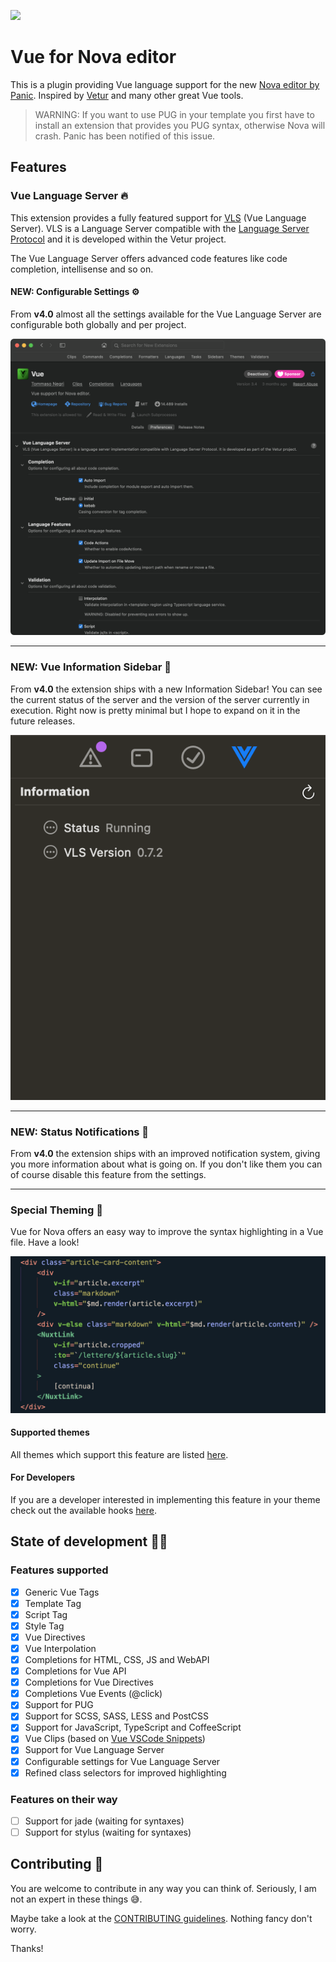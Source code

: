 ![](https://raw.githubusercontent.com/tommasongr/nova-vue/master/assets/nova-vue.png)

# Vue for Nova editor

This is a plugin providing Vue language support for the new [Nova editor by Panic](https://panic.com/nova/). Inspired by [Vetur](https://github.com/vuejs/vetur) and many other great Vue tools.

> WARNING: If you want to use PUG in your template you first have to install an extension that provides you PUG syntax, otherwise Nova will crash. Panic has been notified of this issue.

## Features

### Vue Language Server 🔥

This extension provides a fully featured support for [VLS](https://github.com/vuejs/vetur/tree/master/server) (Vue Language Server). VLS is a Language Server compatible with the [Language Server Protocol](https://microsoft.github.io/language-server-protocol/) and it is developed within the Vetur project.

The Vue Language Server offers advanced code features like code completion, intellisense and so on.

#### NEW: Configurable Settings ⚙️

From **v4.0** almost all the settings available for the Vue Language Server are configurable both globally and per project.

![Special theming](https://raw.githubusercontent.com/tommasongr/nova-vue/master/Vue.novaextension/Images/docs/docs-vue_language_server_settings.png)

---

### NEW: Vue Information Sidebar 🤔

From **v4.0** the extension ships with a new Information Sidebar! You can see the current status of the server and the version of the server currently in execution. Right now is pretty minimal but I hope to expand on it in the future releases.

![Special theming](https://raw.githubusercontent.com/tommasongr/nova-vue/master/Vue.novaextension/Images/docs/docs-vue_information_sidebar.png)

---

### NEW: Status Notifications 🚦

From **v4.0** the extension ships with an improved notification system, giving you more information about what is going on. If you don't like them you can of course disable this feature from the settings.

---

### Special Theming 🎨

Vue for Nova offers an easy way to improve the syntax highlighting in a Vue file. Have a look!

![Special theming](https://raw.githubusercontent.com/tommasongr/nova-vue/master/Vue.novaextension/Images/docs/docs-special_theming-01.png)

#### Supported themes

All themes which support this feature are listed [here](https://github.com/tommasongr/nova-vue/blob/master/THEMES.md#supported-themes).

#### For Developers

If you are a developer interested in implementing this feature in your theme check out the available hooks [here](https://github.com/tommasongr/nova-vue/blob/master/THEMES.md#hooks).

## State of development 🧑‍💻

### Features supported

-   [x] Generic Vue Tags
-   [x] Template Tag
-   [x] Script Tag
-   [x] Style Tag
-   [x] Vue Directives
-   [x] Vue Interpolation
-   [x] Completions for HTML, CSS, JS and WebAPI
-   [x] Completions for Vue API
-   [x] Completions for Vue Directives
-   [x] Completions Vue Events (@click)
-   [x] Support for PUG
-   [x] Support for SCSS, SASS, LESS and PostCSS
-   [x] Support for JavaScript, TypeScript and CoffeeScript
-   [x] Vue Clips (based on [Vue VSCode Snippets](https://github.com/sdras/vue-vscode-snippets))
-   [x] Support for Vue Language Server
-   [x] Configurable settings for Vue Language Server
-   [x] Refined class selectors for improved highlighting

### Features on their way

-   [ ] Support for jade (waiting for syntaxes)
-   [ ] Support for stylus (waiting for syntaxes)

## Contributing 🤝

You are welcome to contribute in any way you can think of. Seriously, I am not an expert in these things 😅.

Maybe take a look at the [CONTRIBUTING guidelines](./CONTRIBUTING.md). Nothing fancy don't worry.

Thanks!
